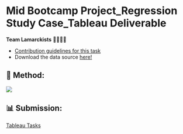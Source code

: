 # Mid Bootcamp Project_Regression Study Case_Tableau Deliverable
**Team Lamarckists** 👨🏽👩🏻

* [Contribution guidelines for this task](https://github.com/ironhack-edu/data_mid_bootcamp_project_regression/blob/master/tableau_regression.md)
* Download the data source [here!](https://github.com/lamtranluu/IRON-HACK_Mid-Bootcamp-Project/blob/main/Preparing%20Code/Data/clean_data.csv)

## 🔧 Method: 
![](https://img.shields.io/badge/Tableau-Visualization-informational?style=flat&logo=tableau&logoColor=white&color=2bbc8a)
## 📊 Submission:
[Tableau Tasks](https://public.tableau.com/app/profile/marcsoler/viz/TableauDeliverablesMid-BootcampProject/RealEstateSalesinKingCounty2014-20152)


